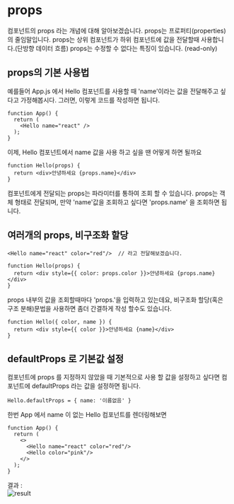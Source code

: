 # props
컴포넌트의 props 라는 개념에 대해 알아보겠습니다. props는 프로퍼티(properties)의 줄임말입니다. props는 상위 컴포넌트가 하위 컴포넌트에 값을 전달할때 사용합니다.(단방향 데이터 흐름)
props는 수정할 수 없다는 특징이 있습니다. (read-only)

## props의 기본 사용법

예를들어 App.js 에서 Hello 컴포넌트를 사용할 때 'name'이라는 값을 전달해주고 싶다고 가정해봅시다. 그러면, 이렇게 코드를 작성하면 됩니다.
```
function App() {
  return (
    <Hello name="react" />
  );
}
```
이제, Hello 컴포넌트에서 name 값을 사용 하고 싶을 땐 어떻게 하면 될까요  
  
```
function Hello(props) {
  return <div>안녕하세요 {props.name}</div>
}
```
컴포넌트에게 전달되는 props는 파라미터를 통하여 조회 할 수 있습니다.
props는 객체 형태로 전달되며, 만약 'name'값을 조회하고 싶다면 'props.name' 을 조회하면 됩니다.

## 여러개의 props, 비구조화 할당

```
<Hello name="react" color="red"/>  // 라고 전달해보겠습니다.

function Hello(props) {
  return <div style={{ color: props.color }}>안녕하세요 {props.name}</div>
}
```

props 내부의 값을 조회할때마다 'props.'을 입력하고 있는데요, 비구조화 할당(혹은 구조 분해)문법을 사용하면 좀더 간결하게 작성 할수도 있습니다.

```
function Hello({ color, name }) {
  return <div style={{ color }}>안녕하세요 {name}</div>
}
```

## defaultProps 로 기본값 설정
컴포넌트에 props 를 지정하지 않았을 때 기본적으로 사용 할 값을 설정하고 싶다면 컴포넌트에 defaultProps 라는 값을 설정하면 됩니다.

```
Hello.defaultProps = { name: '이름없음' }
```

한번 App 에서 name 이 없는 Hello 컴포넌트를 렌더링해보면

```
function App() {
  return (
    <>
      <Hello name="react" color="red"/>
      <Hello color="pink"/>
    </>
  );
}
```

결과 :   
![result](https://i.imgur.com/WXSoZyf.png)

